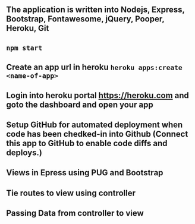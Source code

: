 ## The application is written into Nodejs, Express, Bootstrap, Fontawesome, jQuery, Pooper, Heroku, Git

## `npm start`

## Create an app url in heroku `heroku apps:create <name-of-app>`

## Login into heroku portal https://heroku.com and goto the dashboard and open your app

## Setup GitHub for automated deployment when code has been chedked-in into Github (Connect this app to GitHub to enable code diffs and deploys.)

## Views in Epress using PUG and Bootstrap
## Tie routes to view using controller
## Passing Data from controller to view




